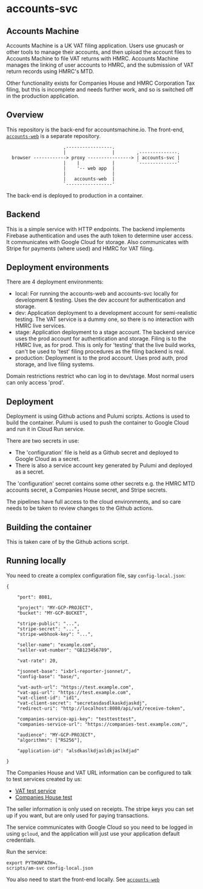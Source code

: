 
# accounts-svc

## Accounts Machine

Accounts Machine is a UK VAT filing application.  Users use gnucash
or other tools to manage their accounts, and then upload the account
files to Accounts Machine to file VAT returns with HMRC.  Accounts
Machine manages the linking of user accounts to HMRC, and the submission
of VAT return records using HMRC's MTD.

Other functionality exists for Companies House and HMRC Corporation Tax
filing, but this is incomplete and needs further work, and so is
switched off in the production application.

## Overview

This repository is the back-end for accountsmachine.io.  The front-end,
[`accounts-web`](https://github.com/accountsmachine/accounts-web)
is a separate repository.


```
                     ,-----------------.
                     |                 |        ,--------------.
  browser ------------> proxy ----------------> | accounts-svc |
                     |    |            |        `--------------'
                     |    '-- web app  |
                     |                 |
                     |   accounts-web  |
                     `-----------------'
```

The back-end is deployed to production in a container.

## Backend

This is a simple service with HTTP endpoints.  The backend implements
Firebase authentication and uses the auth token to determine user
access.  It communicates with Google Cloud for storage.  Also communicates
with Stripe for payments (where used) and HMRC for VAT filing.

## Deployment environments

There are 4 deployment environments:
- local: For running the accounts-web and accounts-svc locally
  for development & testing.  Uses the dev account for authentication and
  storage.
- dev: Application deployment to a development account for semi-realistic
  testing.  The VAT service is a dummy one, so there is no interaction with
  HMRC live services.
- stage: Application deployment to a stage account.  The backend service
  uses the prod account for authentication and storage.  Filing is to the
  HMRC live, as for prod.  This is only for 'testing' that the live build
  works, can't be used to 'test' filing procedures as the filing backend
  is real.
- production: Deployment is to the prod account.  Uses prod auth, prod
  storage, and live filing systems.

Domain restrictions restrict who can log in to dev/stage.  Most normal
users can only access 'prod'.

## Deployment

Deployment is using Github actions and Pulumi scripts.
Actions is used to build the container.
Pulumi is used to push the container to Google Cloud and run it in
Cloud Run service.

There are two secrets in use:
- The 'configuration' file is held as a Github secret and deployed to
  Google Cloud as a secret.
- There is also a service account key generated by Pulumi and deployed
  as a secret.

The 'configuration' secret contains some other secrets e.g. the HMRC
MTD accounts secret, a Companies House secret, and Stripe secrets.

The pipelines have full access to the cloud environments, and so care needs
to be taken to review changes to the Github actions.

## Building the container

This is taken care of by the Github actions script.

## Running locally

You need to create a complex configuration file, say `config-local.json`:
```
{

    "port": 8081,

    "project": "MY-GCP-PROJECT",
    "bucket": "MY-GCP-BUCKET",

    "stripe-public": "...",
    "stripe-secret": "...",
    "stripe-webhook-key": "...",

    "seller-name": "example.com",
    "seller-vat-number": "GB123456789",

    "vat-rate": 20,

    "jsonnet-base": "ixbrl-reporter-jsonnet/",
    "config-base": "base/",

    "vat-auth-url": "https://test.example.com",
    "vat-api-url": "https://test.example.com",
    "vat-client-id": "id1",
    "vat-client-secret": "secretasdasdlkaskdjaskdj",
    "redirect-uri": "http://localhost:8080/api/vat/receive-token",

    "companies-service-api-key": "testtesttest",
    "companies-service-url": "https://companies-test.example.com/",

    "audience": "MY-GCP-PROJECT",
    "algorithms": ["RS256"],

    "application-id": "alsdkaslkdjasldkjaslkdjad"

}
```

The Companies House and VAT URL information can be configured to talk
to test services created by us:
- [VAT test service](https://github.com/accountsmachine/vat-test-service)
- [Companies House test](https://github.com/accountsmachine/companies-test-service)

The seller information is only used on receipts.  The stripe keys you can
set up if you want, but are only used for paying transactions.

The service communicates with Google Cloud so you need to be logged in
using `gcloud`, and the application will just use your application default
credentials.

Run the service:
```
export PYTHONPATH=.
scripts/am-svc config-local.json
```

You also need to start the front-end locally. See
[`accounts-web`](https://github.com/accountsmachine/accounts-web)

